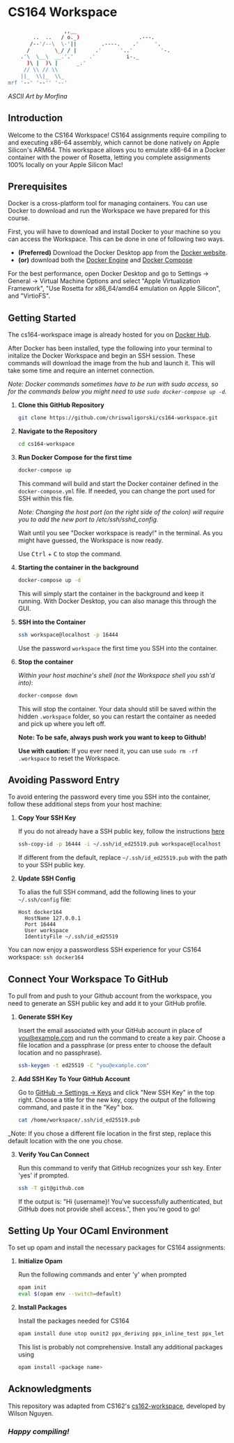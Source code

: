 # CS164 Workspace

```bash
                  ,,__
        ..  ..   / o._)                   .---.
       /--'/--\  \-'||        .----.    .'     '.
      /        \_/ / |      .'      '..'         '-.
    .'\  \__\  __.'.'     .'          i-._
      )\ |  )\ |      _.'
     // \\ // \\
    ||_  \\|_  \\_
mrf '--' '--'' '--'
```
_ASCII Art by Morfina_

## Introduction

Welcome to the CS164 Workspace! CS164 assignments require compiling to and executing x86-64 assembly, which cannot be done natively on Apple Silicon's ARM64. This workspace allows you to emulate x86-64 in a Docker container with the power of Rosetta, letting you complete assignments 100% locally on your Apple Silicon Mac!

## Prerequisites
Docker is a cross-platform tool for managing containers. You can use Docker to download and run the Workspace we have prepared for this course.

First, you will have to download and install Docker to your machine so you can access the Workspace. This can be done in one of following two ways.

- **(Preferred)** Download the Docker Desktop app from the [Docker website](https://docs.docker.com/desktop/).
- **(or)** download both the [Docker Engine](https://docs.docker.com/engine/) and [Docker Compose](https://docs.docker.com/compose/)

For the best performance, open Docker Desktop and go to Settings -> General -> Virtual Machine Options and select "Apple Virtualization Framework", "Use Rosetta for x86_64/amd64 emulation on Apple Silicon", and "VirtioFS".

## Getting Started
The cs164-workspace image is already hosted for you on [Docker Hub](https://hub.docker.com/r/chriswaligorski/cs164-workspace).

After Docker has been installed, type the following into your terminal to initalize the Docker Workspace and begin an SSH session. These commands will download the image from the hub and launch it. This will take some time and require an internet connection.

_Note: Docker commands sometimes have to be run with sudo access, so for the commands below you might need to use `sudo docker-compose up -d`._

1. **Clone this GitHub Repository**
   ```bash
   git clone https://github.com/chriswaligorski/cs164-workspace.git
   ```

2. **Navigate to the Repository**
   ```bash
   cd cs164-workspace
   ```

3. **Run Docker Compose for the first time**
   ```bash
   docker-compose up
   ```

   This command will build and start the Docker container defined in the `docker-compose.yml` file. If needed, you can change the port used for SSH within this file.

   _Note: Changing the host port (on the right side of the colon) will require you to add the new port to /etc/ssh/sshd\_config._

   Wait until you see "Docker workspace is ready!" in the terminal. As you might have guessed, the Workspace is now ready.
   
   Use <kbd>Ctrl</kbd> + <kbd>C</kbd> to stop the command.

4. **Starting the container in the background**
   ```bash
   docker-compose up -d
   ```
   This will simply start the container in the background and keep it running. With Docker Desktop, you can also manage this through the GUI.

5. **SSH into the Container**
   ```bash
   ssh workspace@localhost -p 16444
   ```

   Use the password `workspace` the first time you SSH into the container.
  
6. **Stop the container**
   
   _Within your host machine's shell (not the Workspace shell you ssh'd into)_:
   ```bash
   docker-compose down
   ```
   This will stop the container. Your data should still be saved within the hidden `.workspace` folder, so you can restart the container as needed and pick up where you left off.

   **Note: To be safe, always push work you want to keep to Github!**
   
   **Use with caution:** If you ever need it, you can use `sudo rm -rf .workspace` to reset the Workspace. 

## Avoiding Password Entry

To avoid entering the password every time you SSH into the container, follow these additional steps from your host machine:

1. **Copy Your SSH Key**

   If you do not already have a SSH public key, follow the instructions [here](https://docs.github.com/en/authentication/connecting-to-github-with-ssh/generating-a-new-ssh-key-and-adding-it-to-the-ssh-agent#generating-a-new-ssh-key) 
   
   ```bash
   ssh-copy-id -p 16444 -i ~/.ssh/id_ed25519.pub workspace@localhost
   ```

   If different from the default, replace `~/.ssh/id_ed25519.pub` with the path to your SSH public key.

2. **Update SSH Config**

   To alias the full SSH command, add the following lines to your `~/.ssh/config` file:
   ```
   Host docker164
     HostName 127.0.0.1
     Port 16444
     User workspace
     IdentityFile ~/.ssh/id_ed25519
   ```
You can now enjoy a passwordless SSH experience for your CS164 workspace:
`ssh docker164`

## Connect Your Workspace To GitHub

To pull from and push to your Github account from the workspace, you need to generate an SSH public key and add it to your GitHub profile.

1. **Generate SSH Key**

   Insert the email associated with your GitHub account in place of you@example.com and run the command to create a key pair. Choose a file location and a passphrase (or press enter to choose the default location and no passphrase).

   ```bash
   ssh-keygen -t ed25519 -C "you@example.com"
   ```

2. **Add SSH Key To Your GitHub Account**

   Go to [GitHub -> Settings -> Keys](https://github.com/settings/keys) and click "New SSH Key" in the top right. Choose a title for the new key, copy the output of the following command, and paste it in the "Key" box.

   ```bash
   cat /home/workspace/.ssh/id_ed25519.pub
   ```

_Note: If you chose a different file location in the first step, replace this default location with the one you chose.

3. **Verify You Can Connect**
   
   Run this command to verify that GitHub recognizes your ssh key. Enter 'yes' if prompted.

   ```bash
   ssh -T git@github.com
   ```

   If the output is: "Hi {username}! You've successfully authenticated, but GitHub does not provide shell access.", then you're good to go!

## Setting Up Your OCaml Environment

To set up opam and install the necessary packages for CS164 assignments:

1. **Initialize Opam**

   Run the following commands and enter 'y' when prompted
   ```bash
   opam init
   eval $(opam env --switch=default)
   ```

2. **Install Packages**

   Install the packages needed for CS164

   ```bash
   opam install dune utop ounit2 ppx_deriving ppx_inline_test ppx_let ppx_blob shexp core core_unix yojson menhir
   ```

   This list is probably not comprehensive. Install any additional packages using

   ```bash
   opam install <package name>
   ```

## Acknowledgments
This repository was adapted from CS162's [cs162-workspace](https://github.com/Berkeley-CS162/cs162-workspace), developed by Wilson Nguyen.

### _Happy compiling!_ ###
